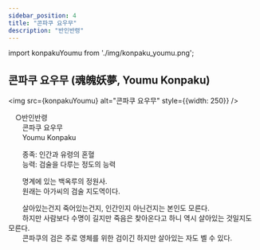 ```yaml
---
sidebar_position: 4
title: "콘파쿠 요우무"
description: "반인반령"
---
```


import konpakuYoumu from './img/konpaku_youmu.png';

## 콘파쿠 요우무 (魂魄妖夢, Youmu Konpaku)

<img src={konpakuYoumu} alt="콘파쿠 요우무" style={{width: 250}} />

　○반인반령  
　　콘파쿠 요우무  
　　Youmu Konpaku  

　　종족: 인간과 유령의 혼혈  
　　능력: 검술을 다루는 정도의 능력  

　　명계에 있는 백옥루의 정원사.  
　　원래는 아가씨의 검술 지도역이다.  

　　살아있는건지 죽어있는건지, 인간인지 아닌건지는 본인도 모른다.  
　　하지만 사람보다 수명이 길지만 죽음은 찾아온다고 하니 역시 살아있는 것일지도 모른다.  
　　콘파쿠의 검은 주로 영체를 위한 검이긴 하지만 살아있는 자도 벨 수 있다.
